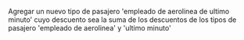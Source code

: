 Agregar un nuevo tipo de pasajero 'empleado de aerolinea de ultimo minuto' cuyo descuento sea la suma de los descuentos de los tipos de pasajero 'empleado de aerolinea' y 'ultimo minuto'

